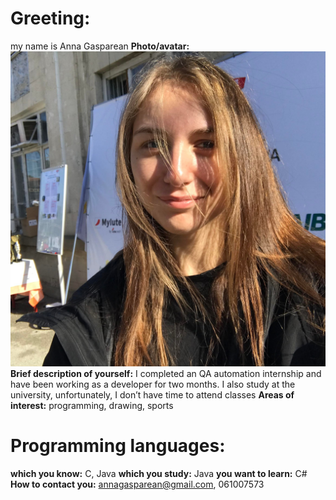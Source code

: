 # **Greeting:**
my name is Anna Gasparean
**Photo/avatar:**![myphoto](images/anna_gasp.jpg)
**Brief description of yourself:** I completed an QA automation internship and have been working as a developer for two months. I also study at the university, unfortunately, I don’t have time to attend classes
**Areas of interest:** programming, drawing, sports
# **Programming languages:**
**which you know:** C, Java
**which you study:** Java
**you want to learn:** C#
**How to contact you:** annagasparean@gmail.com, 061007573